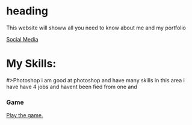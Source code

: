 # heading

This website will showw all you need to know about me and my portfolio 

[Social Media](https://leebfuller.github.io/my-portfolio/social)


# My Skills:
#>Photoshop
i am good at photoshop and have many skills in this area
i have have 4 jobs and havent been fied from one and 


### Game
<a href="game.html"> Play the game. </a>
